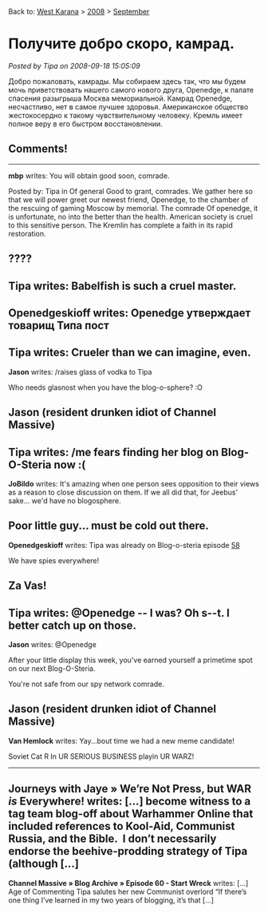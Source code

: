 Back to: [West Karana](/posts/westkarana.md) > [2008](/posts/2008/westkarana.md) > [September](./westkarana.md)
# Получите добро скоро, камрад.

*Posted by Tipa on 2008-09-18 15:05:09*

Добро пожаловать, камрады. Мы собираем здесь так, что мы будем мочь приветствовать нашего самого нового друга, Openedge, к палате спасения разыгрыша Москва мемориальной. Камрад Openedge, несчастливо, нет в самое лучшее здоровья. Американское общество жестокосердно к такому чувствительному человеку. Кремль имеет полное веру в его быстром восстановлении.
## Comments!
---
**mbp** writes: You will obtain good soon, comrade. 

Posted by: Tipa in Of general Good to grant, comrades. We gather here so that we will power greet our newest friend, Openedge, to the chamber of the rescuing of gaming Moscow by memorial. The comrade Of openedge, it is unfortunate, no into the better than the health. American society is cruel to this sensitive person. The Kremlin has complete a faith in its rapid restoration. 

????
---
**Tipa** writes: Babelfish is such a cruel master.
---
**Openedgeskioff** writes: Openedge утверждает товарищ Типа пост
---
**Tipa** writes: Crueler than we can imagine, even.
---
**Jason** writes: /raises glass of vodka to Tipa

Who needs glasnost when you have the blog-o-sphere? :O

Jason (resident drunken idiot of Channel Massive)
---
**Tipa** writes: /me fears finding her blog on Blog-O-Steria now :(
---
**JoBildo** writes: It's amazing when one person sees opposition to their views as a reason to close discussion on them. If we all did that, for Jeebus' sake... we'd have no blogosphere.

Poor little guy... must be cold out there.
---
**Openedgeskioff** writes: Tipa was already on Blog-o-steria episode [58](http://www.channelmassive.com/blog/?p=212)

We have spies everywhere!

Za Vas!
---
**Tipa** writes: @Openedge -- I was? Oh s--t. I better catch up on those.
---
**Jason** writes: @Openedge

After your little display this week, you've earned yourself a primetime spot on our next Blog-O-Steria.

You're not safe from our spy network comrade.

Jason (resident drunken idiot of Channel Massive)
---
**Van Hemlock** writes: Yay...bout time we had a new meme candidate!

Soviet Cat R In UR SERIOUS BUSINESS playin UR WARZ!


---
**Journeys with Jaye &raquo; We&#8217;re Not Press, but WAR *is* Everywhere!** writes: [...] become witness to a tag team blog-off about Warhammer Online that included references to Kool-Aid, Communist Russia, and the Bible.  I don’t necessarily endorse the beehive-prodding strategy of Tipa (although [...]
---
**Channel Massive &raquo; Blog Archive &raquo; Episode 60 - Start Wreck** writes: [...] Age of Commenting Tipa salutes her new Communist overlord “If there’s one thing I’ve learned in my two years of blogging, it’s that [...]
